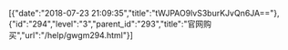 [{"date":"2018-07-23 21:09:35","title":"tWJPAO9lvS3burKJvQn6JA=="},{"id":"294","level":"3","parent_id":"293","title":"官网购买","url":"/help/gwgm294.html"}]